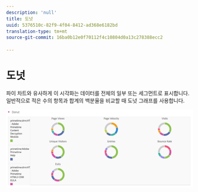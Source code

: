 ```yaml
---
description: 'null'
title: 도넛
uuid: 5376510c-82f9-4f04-8412-ad368e6182bd
translation-type: tm+mt
source-git-commit: 16ba0b12e0f70112f4c10804d0a13c278388ecc2

---
```



# 도넛

파이 차트와 유사하게 이 시각화는 데이터를 전체의 일부 또는 세그먼트로 표시합니다. 일반적으로 적은 수의 항목과 합계의 백분율을 비교할 때 도넛 그래프를 사용합니다.

![](assets/donut.png)


